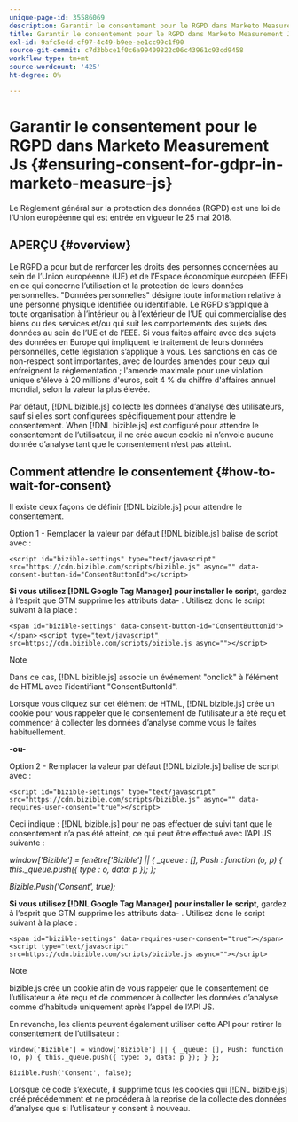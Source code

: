```yaml
---
unique-page-id: 35586069
description: Garantir le consentement pour le RGPD dans Marketo Measurement Js - Marketo Measurement - Documentation du produit
title: Garantir le consentement pour le RGPD dans Marketo Measurement Js
exl-id: 9afc5e4d-cf97-4c49-b9ee-ee1cc99c1f90
source-git-commit: c7d3bbce1f0c6a99409822c06c43961c93cd9458
workflow-type: tm+mt
source-wordcount: '425'
ht-degree: 0%

---
```


# Garantir le consentement pour le RGPD dans Marketo Measurement Js {#ensuring-consent-for-gdpr-in-marketo-measure-js}

Le Règlement général sur la protection des données (RGPD) est une loi de l’Union européenne qui est entrée en vigueur le 25 mai 2018.

## APERÇU {#overview}

Le RGPD a pour but de renforcer les droits des personnes concernées au sein de l’Union européenne (UE) et de l’Espace économique européen (EEE) en ce qui concerne l’utilisation et la protection de leurs données personnelles. &quot;Données personnelles&quot; désigne toute information relative à une personne physique identifiée ou identifiable. Le RGPD s’applique à toute organisation à l’intérieur ou à l’extérieur de l’UE qui commercialise des biens ou des services et/ou qui suit les comportements des sujets des données au sein de l’UE et de l’EEE. Si vous faites affaire avec des sujets des données en Europe qui impliquent le traitement de leurs données personnelles, cette législation s’applique à vous. Les sanctions en cas de non-respect sont importantes, avec de lourdes amendes pour ceux qui enfreignent la réglementation ; l&#39;amende maximale pour une violation unique s&#39;élève à 20 millions d&#39;euros, soit 4 % du chiffre d&#39;affaires annuel mondial, selon la valeur la plus élevée.

Par défaut, [!DNL bizible.js] collecte les données d’analyse des utilisateurs, sauf si elles sont configurées spécifiquement pour attendre le consentement. When [!DNL bizible.js] est configuré pour attendre le consentement de l’utilisateur, il ne crée aucun cookie ni n’envoie aucune donnée d’analyse tant que le consentement n’est pas atteint.

## Comment attendre le consentement {#how-to-wait-for-consent}

Il existe deux façons de définir [!DNL bizible.js] pour attendre le consentement.

Option 1 - Remplacer la valeur par défaut [!DNL bizible.js] balise de script avec :

`<script id="bizible-settings" type="text/javascript" src="https://cdn.bizible.com/scripts/bizible.js" async="" data-consent-button-id="ConsentButtonId"></script>`

**Si vous utilisez [!DNL Google Tag Manager] pour installer le script**, gardez à l’esprit que GTM supprime les attributs data- . Utilisez donc le script suivant à la place :

`<span id="bizible-settings" data-consent-button-id="ConsentButtonId"></span>`
`<script type="text/javascript" src=https://cdn.bizible.com/scripts/bizible.js async=""></script>`

>[!NOTE]
>
>Dans ce cas, [!DNL bizible.js] associe un événement &quot;onclick&quot; à l’élément de HTML avec l’identifiant &quot;ConsentButtonId&quot;.

Lorsque vous cliquez sur cet élément de HTML, [!DNL bizible.js] crée un cookie pour vous rappeler que le consentement de l’utilisateur a été reçu et commencer à collecter les données d’analyse comme vous le faites habituellement.

**-ou-**

Option 2 - Remplacer la valeur par défaut [!DNL bizible.js] balise de script avec :

`<script id="bizible-settings" type="text/javascript" src="https://cdn.bizible.com/scripts/bizible.js" async="" data-requires-user-consent="true"></script>`

Ceci indique : [!DNL bizible.js] pour ne pas effectuer de suivi tant que le consentement n’a pas été atteint, ce qui peut être effectué avec l’API JS suivante :

*window[&#39;Bizible&#39;] = fenêtre[&#39;Bizible&#39;] || { _queue : [], Push : function (o, p) { this._queue.push({ type : o, data: p }); };*

*Bizible.Push(&#39;Consent&#39;, true);*

**Si vous utilisez [!DNL Google Tag Manager] pour installer le script**, gardez à l’esprit que GTM supprime les attributs data- . Utilisez donc le script suivant à la place :

`<span id="bizible-settings" data-requires-user-consent="true"></span>`
`<script type="text/javascript" src=https://cdn.bizible.com/scripts/bizible.js async=""></script>`

>[!NOTE]
>
>bizible.js crée un cookie afin de vous rappeler que le consentement de l’utilisateur a été reçu et de commencer à collecter les données d’analyse comme d’habitude uniquement après l’appel de l’API JS.

En revanche, les clients peuvent également utiliser cette API pour retirer le consentement de l’utilisateur :

`window['Bizible'] = window['Bizible'] || { _queue: [], Push: function (o, p) { this._queue.push({ type: o, data: p }); } };`

`Bizible.Push('Consent', false);`

Lorsque ce code s’exécute, il supprime tous les cookies qui [!DNL bizible.js] créé précédemment et ne procédera à la reprise de la collecte des données d’analyse que si l’utilisateur y consent à nouveau.
